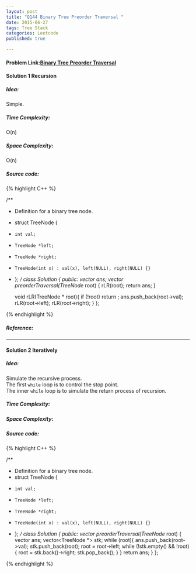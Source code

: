 ```yaml
---
layout: post
title: "Q144 Binary Tree Preorder Traversal "
date: 2015-06-27
tags: Tree Stack
categories: Leetcode
published: true

---
```

#### Problem Link:[Binary Tree Preorder Traversal ](https://leetcode.com/problems/binary-tree-preorder-traversal/) 

#### Solution 1 Recursion

##### Idea:

Simple.

##### Time Complexity:
O(n)

##### Space Complexity:
O(n)

##### Source code:
{% highlight C++ %}

/**
 * Definition for a binary tree node.
 * struct TreeNode {
 *     int val;
 *     TreeNode *left;
 *     TreeNode *right;
 *     TreeNode(int x) : val(x), left(NULL), right(NULL) {}
 * };
 */
class Solution {
public:
    vector<int> ans;
    vector<int> preorderTraversal(TreeNode* root) {
        rLR(root);
        return ans;
    }
    
    void rLR(TreeNode * root){
        if (!root) return ;
        ans.push_back(root->val);
        rLR(root->left);
        rLR(root->right);
    }
};

{% endhighlight %}

##### Reference:

---

#### Solution 2 Iteratively

##### Idea:

Simulate the recursive process.     
The first `while` loop is to control the stop point.     
The inner `while` loop is to simulate the return process of recursion.    

##### Time Complexity:

##### Space Complexity:

##### Source code:

{% highlight C++ %}

/**
 * Definition for a binary tree node.
 * struct TreeNode {
 *     int val;
 *     TreeNode *left;
 *     TreeNode *right;
 *     TreeNode(int x) : val(x), left(NULL), right(NULL) {}
 * };
 */
class Solution {
public:
    vector<int> preorderTraversal(TreeNode* root) {
        vector<int> ans;
        vector<TreeNode *> stk;
        while (root){
            ans.push_back(root->val);
            stk.push_back(root);
            root = root->left;
            while (!stk.empty() && !root){
                root = stk.back()->right;
                stk.pop_back();
            }
        }
        return ans;
    }
};

{% endhighlight %}
